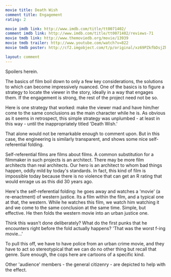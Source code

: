 ```yaml
---
movie title: Death Wish
comment title: Engagement
rating: 2

movie imdb link: http://www.imdb.com/title/tt0071402/
comment imdb link: http://www.imdb.com/title/tt0071402/reviews-71
movie tmdb link: http://www.themoviedb.org/movie/13939
movie tmdb trailer: http://www.youtube.com/watch?v=822
movie tmdb poster: http://cf2.imgobject.com/t/p/original/xz69PZkfbDsjZktf1w60sDuvQpo.jpg

layout: comment
---
```


Spoilers herein.

The basics of film boil down to only a few key considerations, the solutions to which can  become impressively nuanced. One of the basics is to figure a strategy to locate the viewer in  the story, ideally in a way that engages them. If the engagement is strong, the rest of the  project need not be so.

Here is one strategy that worked: make the viewer mad and have him/her come to the same  conclusions as the main character while he is. As obvious as it seems in retrospect, this  simple strategy was unplumbed - at least in this way - until the inappropriately titled  'Death Wish.'

That alone would not be remarkable enough to comment upon. But in this case, the  engineering is similarly transparent, and shows some nice self-referential folding.

Self-referential films are films about films. A common substitution for a filmmaker in such  projects is an architect. There may be more film architects than real architects. Our hero is  an architect to whom bad things happen, oddly mild by today's standards. In fact, this kind  of film is impossible today because there is no violence that can get an R rating that would  enrage us as this did 30 years ago.

Here's the self-referential folding: he goes away and watches a 'movie' (a re-enactment) of  western justice. Its a film within the film, and a typical one at that, the western. While he  watches this film, we watch him watching it and we come to the same conclusion at the same  time. Simple, but effective. He then folds the western movie into an urban justice one.

Think this wasn't done deliberately? What do the first punks that he encounters right before  the fold actually happens? 'That was the worst f-ing movie...'

To pull this off, we have to have police from an urban crime movie, and they have to act so  stereotypical that we can do no other thing but recall that genre. Sure enough, the cops here  are cartoons of a specific kind.

Other 'audience' members - the general citizenry - are depicted to help with the effect.